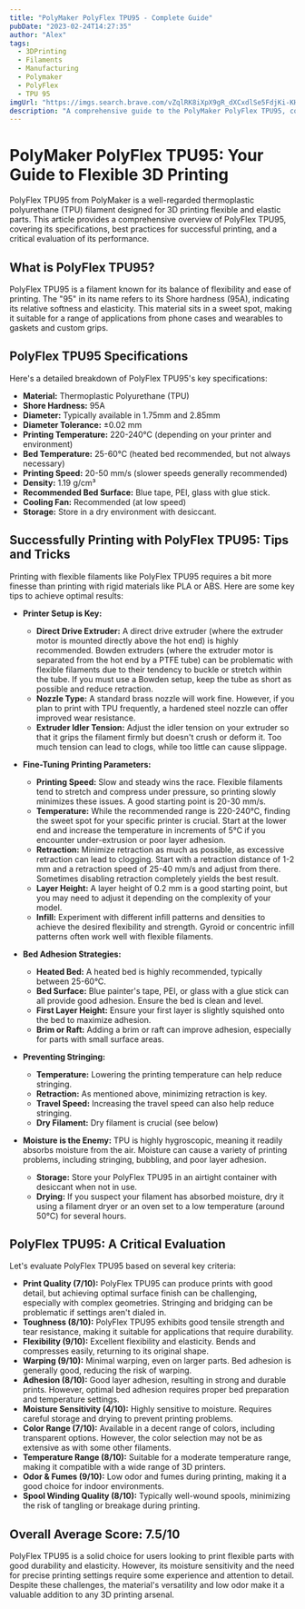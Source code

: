 ```yaml
---
title: "PolyMaker PolyFlex TPU95 - Complete Guide"
pubDate: "2023-02-24T14:27:35"
author: "Alex"
tags:
  - 3DPrinting
  - Filaments
  - Manufacturing
  - Polymaker
  - PolyFlex
  - TPU 95
imgUrl: "https://imgs.search.brave.com/vZqlRK8iXpX9gR_dXCxdlSe5FdjKi-KHVCtudNkxlIk/rs:fit:860:0:0:0/g:ce/aHR0cHM6Ly9tLm1l/ZGlhLWFtYXpvbi5j/b20vaW1hZ2VzL0kv/NTFLYXNqMHBxUUwu/anBn"
description: "A comprehensive guide to the PolyMaker PolyFlex TPU95, covering specifications, usage tips, and comparisons with similar products."
---
```


# PolyMaker PolyFlex TPU95: Your Guide to Flexible 3D Printing

PolyFlex TPU95 from PolyMaker is a well-regarded thermoplastic polyurethane (TPU) filament designed for 3D printing flexible and elastic parts. This article provides a comprehensive overview of PolyFlex TPU95, covering its specifications, best practices for successful printing, and a critical evaluation of its performance.

## What is PolyFlex TPU95?

PolyFlex TPU95 is a filament known for its balance of flexibility and ease of printing. The "95" in its name refers to its Shore hardness (95A), indicating its relative softness and elasticity. This material sits in a sweet spot, making it suitable for a range of applications from phone cases and wearables to gaskets and custom grips.

## PolyFlex TPU95 Specifications

Here's a detailed breakdown of PolyFlex TPU95's key specifications:

*   **Material:** Thermoplastic Polyurethane (TPU)
*   **Shore Hardness:** 95A
*   **Diameter:** Typically available in 1.75mm and 2.85mm
*   **Diameter Tolerance:** ±0.02 mm
*   **Printing Temperature:** 220-240°C (depending on your printer and environment)
*   **Bed Temperature:** 25-60°C (heated bed recommended, but not always necessary)
*   **Printing Speed:** 20-50 mm/s (slower speeds generally recommended)
*   **Density:** 1.19 g/cm³
*   **Recommended Bed Surface:** Blue tape, PEI, glass with glue stick.
*   **Cooling Fan:** Recommended (at low speed)
*   **Storage:** Store in a dry environment with desiccant.

## Successfully Printing with PolyFlex TPU95: Tips and Tricks

Printing with flexible filaments like PolyFlex TPU95 requires a bit more finesse than printing with rigid materials like PLA or ABS. Here are some key tips to achieve optimal results:

*   **Printer Setup is Key:**

    *   **Direct Drive Extruder:** A direct drive extruder (where the extruder motor is mounted directly above the hot end) is highly recommended. Bowden extruders (where the extruder motor is separated from the hot end by a PTFE tube) can be problematic with flexible filaments due to their tendency to buckle or stretch within the tube. If you must use a Bowden setup, keep the tube as short as possible and reduce retraction.
    *   **Nozzle Type:** A standard brass nozzle will work fine. However, if you plan to print with TPU frequently, a hardened steel nozzle can offer improved wear resistance.
    *   **Extruder Idler Tension:** Adjust the idler tension on your extruder so that it grips the filament firmly but doesn't crush or deform it. Too much tension can lead to clogs, while too little can cause slippage.

*   **Fine-Tuning Printing Parameters:**

    *   **Printing Speed:** Slow and steady wins the race. Flexible filaments tend to stretch and compress under pressure, so printing slowly minimizes these issues. A good starting point is 20-30 mm/s.
    *   **Temperature:** While the recommended range is 220-240°C, finding the sweet spot for your specific printer is crucial. Start at the lower end and increase the temperature in increments of 5°C if you encounter under-extrusion or poor layer adhesion.
    *   **Retraction:** Minimize retraction as much as possible, as excessive retraction can lead to clogging. Start with a retraction distance of 1-2 mm and a retraction speed of 25-40 mm/s and adjust from there.  Sometimes disabling retraction completely yields the best result.
    *   **Layer Height:** A layer height of 0.2 mm is a good starting point, but you may need to adjust it depending on the complexity of your model.
    *   **Infill:** Experiment with different infill patterns and densities to achieve the desired flexibility and strength. Gyroid or concentric infill patterns often work well with flexible filaments.

*   **Bed Adhesion Strategies:**

    *   **Heated Bed:** A heated bed is highly recommended, typically between 25-60°C.
    *   **Bed Surface:** Blue painter's tape, PEI, or glass with a glue stick can all provide good adhesion. Ensure the bed is clean and level.
    *   **First Layer Height:** Ensure your first layer is slightly squished onto the bed to maximize adhesion.
    *   **Brim or Raft:** Adding a brim or raft can improve adhesion, especially for parts with small surface areas.

*   **Preventing Stringing:**

    *   **Temperature:** Lowering the printing temperature can help reduce stringing.
    *   **Retraction:** As mentioned above, minimizing retraction is key.
    *   **Travel Speed:** Increasing the travel speed can also help reduce stringing.
    *   **Dry Filament:** Dry filament is crucial (see below)

*   **Moisture is the Enemy:** TPU is highly hygroscopic, meaning it readily absorbs moisture from the air. Moisture can cause a variety of printing problems, including stringing, bubbling, and poor layer adhesion.

    *   **Storage:** Store your PolyFlex TPU95 in an airtight container with desiccant when not in use.
    *   **Drying:** If you suspect your filament has absorbed moisture, dry it using a filament dryer or an oven set to a low temperature (around 50°C) for several hours.

## PolyFlex TPU95: A Critical Evaluation

Let's evaluate PolyFlex TPU95 based on several key criteria:

*   **Print Quality (7/10):** PolyFlex TPU95 can produce prints with good detail, but achieving optimal surface finish can be challenging, especially with complex geometries. Stringing and bridging can be problematic if settings aren't dialed in.
*   **Toughness (8/10):** PolyFlex TPU95 exhibits good tensile strength and tear resistance, making it suitable for applications that require durability.
*   **Flexibility (9/10):** Excellent flexibility and elasticity. Bends and compresses easily, returning to its original shape.
*   **Warping (9/10):** Minimal warping, even on larger parts. Bed adhesion is generally good, reducing the risk of warping.
*   **Adhesion (8/10):** Good layer adhesion, resulting in strong and durable prints. However, optimal bed adhesion requires proper bed preparation and temperature settings.
*   **Moisture Sensitivity (4/10):** Highly sensitive to moisture. Requires careful storage and drying to prevent printing problems.
*   **Color Range (7/10):** Available in a decent range of colors, including transparent options. However, the color selection may not be as extensive as with some other filaments.
*   **Temperature Range (8/10):** Suitable for a moderate temperature range, making it compatible with a wide range of 3D printers.
*   **Odor & Fumes (9/10):** Low odor and fumes during printing, making it a good choice for indoor environments.
*   **Spool Winding Quality (8/10):** Typically well-wound spools, minimizing the risk of tangling or breakage during printing.

## Overall Average Score: 7.5/10

PolyFlex TPU95 is a solid choice for users looking to print flexible parts with good durability and elasticity. However, its moisture sensitivity and the need for precise printing settings require some experience and attention to detail. Despite these challenges, the material's versatility and low odor make it a valuable addition to any 3D printing arsenal.
